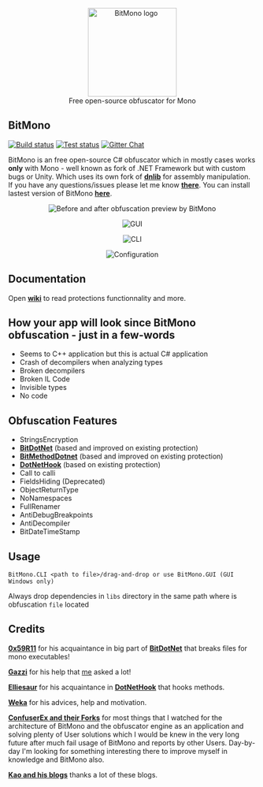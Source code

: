 <p align="center">
  <img src="https://raw.githubusercontent.com/sunnamed434/BitMono/main/resources/logo/BitMonoLogo.png" alt="BitMono logo" width="180" /><br>
  Free open-source obfuscator for Mono<br>
</p>

## BitMono
[![Build status][image_build]][build]
[![Test status][image_test]][test]
[![Gitter Chat][image_gitter]][gitter]

BitMono is an free open-source C# obfuscator which in mostly cases works **only** with Mono - well known as fork of .NET Framework but with custom bugs or Unity. Which uses its own fork of **[dnlib](https://github.com/sunnamed434/dnlib)** for assembly manipulation. If you have any questions/issues please let me know **[there](https://github.com/sunnamed434/BitMono/issues)**. You can install lastest version of BitMono **[here](https://github.com/sunnamed434/BitMono/releases)**.

<p align="center">
<img src="https://raw.githubusercontent.com/sunnamed434/BitMono/main/resources/images/preview/before-after.png"
  alt="Before and after obfuscation preview by BitMono"
</p>

<p align="center">
<img src="https://raw.githubusercontent.com/sunnamed434/BitMono/main/resources/images/preview/GUI.png"
  alt="GUI"
</p>

<p align="center">
<img src="https://raw.githubusercontent.com/sunnamed434/BitMono/main/resources/images/preview/CLI.png"
  alt="CLI"
</p>

<p align="center">
<img src="https://raw.githubusercontent.com/sunnamed434/BitMono/main/resources/images/preview/configuration.png"
  alt="Configuration"
</p>

## Documentation 
Open **[wiki](https://github.com/sunnamed434/BitMono/wiki)** to read protections functionnality and more.

## How your app will look since BitMono obfuscation - just in a few-words
* Seems to C++ application but this is actual C# application
* Crash of decompilers when analyzing types
* Broken decompilers
* Broken IL Code
* Invisible types
* No code 

## Obfuscation Features
* StringsEncryption
* **[BitDotNet](https://github.com/0x59R11/BitDotNet)** (based and improved on existing protection)
* **[BitMethodDotnet](https://github.com/sunnamed434/BitMethodDotnet)** (based and improved on existing protection)
* **[DotNetHook](https://github.com/Elliesaur/DotNetHook)** (based on existing protection)
* Call to calli
* FieldsHiding (Deprecated)
* ObjectReturnType
* NoNamespaces
* FullRenamer
* AntiDebugBreakpoints
* AntiDecompiler
* BitDateTimeStamp

## Usage
`BitMono.CLI <path to file>/drag-and-drop or use BitMono.GUI (GUI Windows only)`

Always drop dependencies in `libs` directory in the same path where is obfuscation `file` located

Credits
-------
**[0x59R11](https://github.com/0x59R11)** for his acquaintance in big part of **[BitDotNet](https://github.com/0x59R11/BitDotNet)** that breaks files for mono executables!

**[Gazzi](https://github.com/GazziFX)** for his help that [me](https://github.com/sunnamed434) asked a lot!

**[Elliesaur](https://github.com/Elliesaur)** for his acquaintance in **[DotNetHook](https://github.com/Elliesaur/DotNetHook)** that hooks methods.

**[Weka](https://github.com/sasharumega)** for his advices, help and motivation. 

**[ConfuserEx and their Forks](https://github.com/yck1509/ConfuserEx)** for most things that I watched for the architecture of BitMono and the obfuscator engine as an application and solving plenty of User solutions which I would be knew in the very long future after much fail usage of BitMono and reports by other Users. Day-by-day I'm looking for something interesting there to improve myself in knowledge and BitMono also.

**[Kao and his blogs](https://lifeinhex.com/)** thanks a lot of these blogs.

[test]: https://ci.appveyor.com/project/sunnamed434/bitmono/branch/main/tests
[build]: https://ci.appveyor.com/project/sunnamed434/bitmono
[gitter]: https://gitter.im/BitMonoSpeech/community?utm_source=badge&utm_medium=badge&utm_campaign=pr-badge&utm_content=badge

[image_build]: https://ci.appveyor.com/api/projects/status/8jh35hfno6riq25j?svg=true&style=plastic
[image_test]: https://img.shields.io/appveyor/tests/sunnamed434/bitmono/main?style=plastic
[image_gitter]: https://badges.gitter.im/BitMonoSpeech/community.svg
